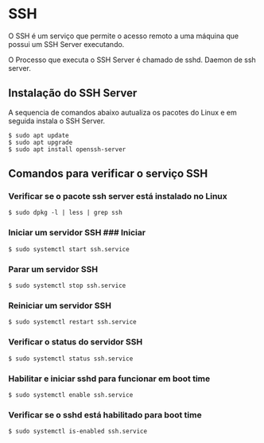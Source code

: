 # SSH #

>
O SSH é um serviço que permite o acesso remoto a uma máquina que possui um SSH Server executando.
>
>
O Processo que executa o SSH Server é chamado de sshd. Daemon de ssh server.
>
## Instalação do SSH Server ##

> 
A sequencia de comandos abaixo autualiza os pacotes do Linux e em seguida instala o SSH Server.
>

```
$ sudo apt update
$ sudo apt upgrade
$ sudo apt install openssh-server
```
>

## Comandos para verificar o serviço SSH ## 

### Verificar se o pacote ssh server está instalado no Linux ###
>
```
$ sudo dpkg -l | less | grep ssh

```
>

### Iniciar um servidor SSH ### Iniciar
>
```
$ sudo systemctl start ssh.service
```
>

### Parar um servidor SSH ### 
>
```
$ sudo systemctl stop ssh.service
```
>
### Reiniciar um servidor SSH ###
>
```
$ sudo systemctl restart ssh.service
```
>

### Verificar o status do servidor SSH ###
>
```
$ sudo systemctl status ssh.service
```
>

### Habilitar e iniciar sshd para funcionar em boot time ###
>
```
$ sudo systemctl enable ssh.service
```
>

### Verificar se o sshd está habilitado para boot time ###
>
```
$ sudo systemctl is-enabled ssh.service
```
>

